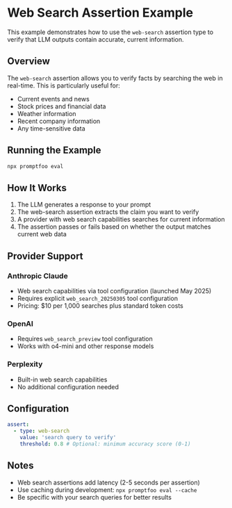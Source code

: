 # Web Search Assertion Example

This example demonstrates how to use the `web-search` assertion type to verify that LLM outputs contain accurate, current information.

## Overview

The `web-search` assertion allows you to verify facts by searching the web in real-time. This is particularly useful for:

- Current events and news
- Stock prices and financial data
- Weather information
- Recent company information
- Any time-sensitive data

## Running the Example

```bash
npx promptfoo eval
```

## How It Works

1. The LLM generates a response to your prompt
2. The web-search assertion extracts the claim you want to verify
3. A provider with web search capabilities searches for current information
4. The assertion passes or fails based on whether the output matches current web data

## Provider Support

### Anthropic Claude

- Web search capabilities via tool configuration (launched May 2025)
- Requires explicit `web_search_20250305` tool configuration
- Pricing: $10 per 1,000 searches plus standard token costs

### OpenAI

- Requires `web_search_preview` tool configuration
- Works with o4-mini and other response models

### Perplexity

- Built-in web search capabilities
- No additional configuration needed

## Configuration

```yaml
assert:
  - type: web-search
    value: 'search query to verify'
    threshold: 0.8 # Optional: minimum accuracy score (0-1)
```

## Notes

- Web search assertions add latency (2-5 seconds per assertion)
- Use caching during development: `npx promptfoo eval --cache`
- Be specific with your search queries for better results
